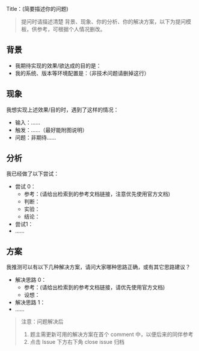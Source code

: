 Title：(简要描述你的问题)

>提问时请描述清楚 背景、现象、你的分析、你的解决方案，以下为提问模板，供参考，可根据个人情况删改。

## 背景


- 我期待实现的效果/欲达成的目的是：
- 我的系统、版本等环境配置是：（非技术问题请删掉这行）


## 现象

我想实现上述效果/目的时，遇到了这样的情况：

- 输入：……
- 触发：……（最好能附图说明）
- 问题：非期待……

## 分析

我已经做了以下尝试：

- 尝试 0：
    - 参考：(请给出检索到的参考文档链接，注意优先使用官方文档)
    - 判断：
    - 实验：
    - 结论：
- 尝试1：
- ……

## 方案

我推测可以有以下几种解决方案，请问大家哪种思路正确，或有其它思路建议？

- 解决思路 0：
    - 参考：(请给出检索到的参考文档链接，请优先使用官方文档)
    - 设想：
- 解决思路 1：
- ……





> 注意：问题解决后
> 	
> 1. 题主需更新可用的解决方案在首个 comment 中，以便后来的同伴参考
> 2. 点击 Issue 下方右下角 close issue 归档


